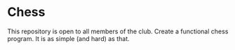 # Chess
This repository is open to all members of the club. Create a functional chess program. It is as simple (and hard) as that.
